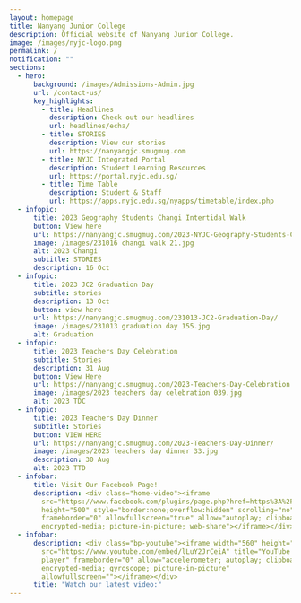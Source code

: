 ```yaml
---
layout: homepage
title: Nanyang Junior College
description: Official website of Nanyang Junior College.
image: /images/nyjc-logo.png
permalink: /
notification: ""
sections:
  - hero:
      background: /images/Admissions-Admin.jpg
      url: /contact-us/
      key_highlights:
        - title: Headlines
          description: Check out our headlines
          url: headlines/echa/
        - title: STORIES
          description: View our stories
          url: https://nanyangjc.smugmug.com
        - title: NYJC Integrated Portal
          description: Student Learning Resources
          url: https://portal.nyjc.edu.sg/
        - title: Time Table
          description: Student & Staff
          url: https://apps.nyjc.edu.sg/nyapps/timetable/index.php
  - infopic:
      title: 2023 Geography Students Changi Intertidal Walk
      button: View here
      url: https://nanyangjc.smugmug.com/2023-NYJC-Geography-Students-Changi-Intertidal-Walk/
      image: /images/231016 changi walk 21.jpg
      alt: 2023 Changi
      subtitle: STORIES
      description: 16 Oct
  - infopic:
      title: 2023 JC2 Graduation Day
      subtitle: stories
      description: 13 Oct
      button: view here
      url: https://nanyangjc.smugmug.com/231013-JC2-Graduation-Day/
      image: /images/231013 graduation day 155.jpg
      alt: Graduation
  - infopic:
      title: 2023 Teachers Day Celebration
      subtitle: Stories
      description: 31 Aug
      button: View Here
      url: https://nanyangjc.smugmug.com/2023-Teachers-Day-Celebration
      image: /images/2023 teachers day celebration 039.jpg
      alt: 2023 TDC
  - infopic:
      title: 2023 Teachers Day Dinner
      subtitle: Stories
      button: VIEW HERE
      url: https://nanyangjc.smugmug.com/2023-Teachers-Day-Dinner/
      image: /images/2023 teachers day dinner 33.jpg
      description: 30 Aug
      alt: 2023 TTD
  - infobar:
      title: Visit Our Facebook Page!
      description: <div class="home-video"><iframe
        src="https://www.facebook.com/plugins/page.php?href=https%3A%2F%2Fwww.facebook.com%2FNanyangjc%2F&tabs=timeline&width=340&height=500&small_header=false&adapt_container_width=true&hide_cover=false&show_facepile=true&appId"
        height="500" style="border:none;overflow:hidden" scrolling="no"
        frameborder="0" allowfullscreen="true" allow="autoplay; clipboard-write;
        encrypted-media; picture-in-picture; web-share"></iframe></div>
  - infobar:
      description: <div class="bp-youtube"><iframe width="560" height="315"
        src="https://www.youtube.com/embed/lLuY2JrCeiA" title="YouTube video
        player" frameborder="0" allow="accelerometer; autoplay; clipboard-write;
        encrypted-media; gyroscope; picture-in-picture"
        allowfullscreen=""></iframe></div>
      title: "Watch our latest video:"
---
```

